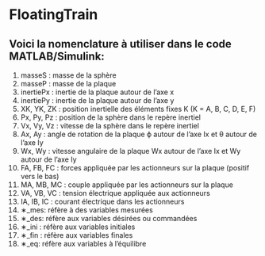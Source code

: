 # FloatingTrain

## Voici la nomenclature à utiliser dans le code MATLAB/Simulink:
1. masseS : masse de la sphère
2. masseP : masse de la plaque
3. inertiePx : inertie de la plaque autour de l’axe x
4. inertiePy : inertie de la plaque autour de l’axe y
5. XK, YK, ZK : position inertielle des éléments fixes K (K = A, B, C, D, E, F)
6. Px, Py, Pz : position de la sphère dans le repère inertiel
7. Vx, Vy, Vz : vitesse de la sphère dans le repère inertiel
8. Ax, Ay : angle de rotation de la plaque ϕ autour de l’axe Ix et θ autour de l’axe Iy
9. Wx, Wy : vitesse angulaire de la plaque Wx autour de l’axe Ix et Wy autour de l’axe Iy
10. FA, FB, FC : forces appliquée par les actionneurs sur la plaque (positif vers le bas)
11. MA, MB, MC : couple appliquée par les actionneurs sur la plaque
12. VA, VB, VC : tension électrique appliquée aux actionneurs
13. IA, IB, IC : courant électrique dans les actionneurs
14. ∗_mes: réfère à des variables mesurées
15. ∗_des: réfère aux variables désirées ou commandées
16. ∗_ini : réfère aux variables initiales
17. ∗_fin : réfère aux variables finales
18. ∗_eq: réfère aux variables à l’équilibre